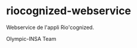 riocognized-webservice
======================

Webservice de l'appli Rio'cognized. 

Olympic-INSA Team
